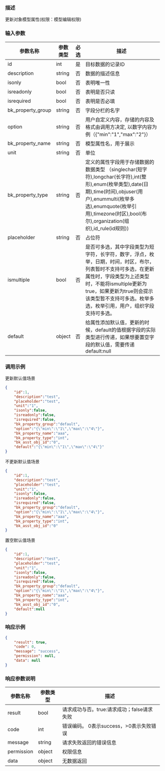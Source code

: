 ### 描述

更新对象模型属性(权限：模型编辑权限)

### 输入参数

| 参数名称              | 参数类型   | 必选 | 描述                                                                                                                                                                                       |
|-------------------|--------|----|------------------------------------------------------------------------------------------------------------------------------------------------------------------------------------------|
| id                | int    | 是  | 目标数据的记录ID                                                                                                                                                                                |
| description       | string | 否  | 数据的描述信息                                                                                                                                                                                  |
| isonly            | bool   | 否  | 表明唯一性                                                                                                                                                                                    |
| isreadonly        | bool   | 否  | 表明是否只读                                                                                                                                                                                   |
| isrequired        | bool   | 否  | 表明是否必填                                                                                                                                                                                   |
| bk_property_group | string | 否  | 字段分栏的名字                                                                                                                                                                                  |
| option            | string | 否  | 用户自定义内容，存储的内容及格式由调用方决定, 以数字内容为例（{"min":"1","max":"2"}）                                                                                                                                   |
| bk_property_name  | string | 否  | 模型属性名，用于展示                                                                                                                                                                               |
| unit              | string | 否  | 单位                                                                                                                                                                                       |
| bk_property_type  | string | 否  | 定义的属性字段用于存储数据的数据类型 （singlechar(短字符),longchar(长字符),int(整形),enum(枚举类型),date(日期),time(时间),objuser(用户),enummulti(枚举多选),enumquote(枚举引用),timezone(时区),bool(布尔),organization(组织),id_rule(id规则)) |
| placeholder       | string | 否  | 占位符                                                                                                                                                                                      |
| ismultiple        | bool   | 否  | 是否可多选，其中字段类型为短字符，长字符，数字，浮点，枚举，日期，时间，时区，布尔，列表暂时不支持可多选，在更新属性时，字段类型为上述类型时，不能将ismultiple更新为true，如果更新为true则会提示该类型暂不支持可多选。枚举多选，枚举引用，用户，组织字段支持可多选。                                              |
| default           | object | 否  | 给属性添加默认值，更新的时候，default的值根据字段的实际类型进行传递，如果想要置空字段的默认值，需要传递default:null                                                                                                                      |

### 调用示例

更新默认值场景

```json
{
    "id":1,
    "description":"test",
    "placeholder":"test",
    "unit":"1",
    "isonly":false,
    "isreadonly":false,
    "isrequired":false,
    "bk_property_group":"default",
    "option":"{\"min\":\"1\",\"max\":\"4\"}",
    "bk_property_name":"aaa",
    "bk_property_type":"int",
    "bk_asst_obj_id":"0",
    "default":"{\"min\":\"1\",\"max\":\"4\"}"
}
```

不更新默认值场景

```json
{
    "id":1,
    "description":"test",
    "placeholder":"test",
    "unit":"1",
    "isonly":false,
    "isreadonly":false,
    "isrequired":false,
    "bk_property_group":"default",
    "option":"{\"min\":\"1\",\"max\":\"4\"}",
    "bk_property_name":"aaa",
    "bk_property_type":"int",
    "bk_asst_obj_id":"0"
}
```

置空默认值场景

```json
{
    "id":1,
    "description":"test",
    "placeholder":"test",
    "unit":"1",
    "isonly":false,
    "isreadonly":false,
    "isrequired":false,
    "bk_property_group":"default",
    "option":"{\"min\":\"1\",\"max\":\"4\"}",
    "bk_property_name":"aaa",
    "bk_property_type":"int",
    "bk_asst_obj_id":"0",
    "default":null
}
```

### 响应示例

```json
{
    "result": true,
    "code": 0,
    "message": "success",
    "permission": null,
    "data": null
}
```

### 响应参数说明

| 参数名称       | 参数类型   | 描述                         |
|------------|--------|----------------------------|
| result     | bool   | 请求成功与否。true:请求成功；false请求失败 |
| code       | int    | 错误编码。 0表示success，>0表示失败错误  |
| message    | string | 请求失败返回的错误信息                |
| permission | object | 权限信息                       |
| data       | object | 无数据返回                      |

